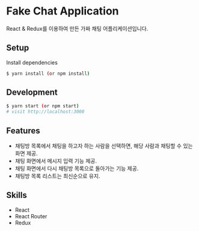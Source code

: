 # Fake Chat Application

React & Redux를 이용하여 만든 가짜 채팅 어플리케이션입니다.

## Setup

Install dependencies

```sh
$ yarn install (or npm install)
```

## Development

```sh
$ yarn start (or npm start)
# visit http://localhost:3000
```

## Features
* 채팅방 목록에서 채팅을 하고자 하는 사람을 선택하면, 해당 사람과 채팅할 수 있는 화면 제공.
* 채팅 화면에서 메시지 입력 기능 제공.
* 채팅 화면에서 다시 채팅방 목록으로 돌아가는 기능 제공.
* 채팅방 목록 리스트는 최신순으로 유지.

## Skills
* React
* React Router
* Redux
